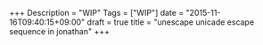 +++
Description = "WIP"
Tags = ["WIP"]
date = "2015-11-16T09:40:15+09:00"
draft = true
title = "unescape unicade escape sequence in jonathan"
+++

